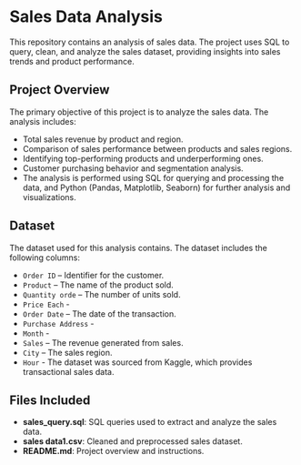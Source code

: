 # Sales Data Analysis 

This repository contains an analysis of sales data. The project uses SQL to query, clean, and analyze the sales dataset, providing insights into sales trends and product performance.

## Project Overview

The primary objective of this project is to analyze the sales data. The analysis includes:
- Total sales revenue by product and region.
- Comparison of sales performance between products and sales regions.
- Identifying top-performing products and underperforming ones.
- Customer purchasing behavior and segmentation analysis.
- The analysis is performed using SQL for querying and processing the data, and Python (Pandas, Matplotlib, Seaborn) for further analysis and visualizations.

## Dataset

The dataset used for this analysis contains. The dataset includes the following columns:
- `Order ID` – Identifier for the customer.
- `Product` – The name of the product sold.
- `Quantity orde` – The number of units sold.
- `Price Each` -
- `Order Date` – The date of the transaction.
- `Purchase Address` -
- `Month` -
- `Sales`  – The revenue generated from sales.
- `City` – The sales region.
- `Hour` -
The dataset was sourced from Kaggle, which provides transactional sales data.

## Files Included
- **sales_query.sql**: SQL queries used to extract and analyze the sales data.
- **sales data1.csv**: Cleaned and preprocessed sales dataset.
- **README.md**: Project overview and instructions.
